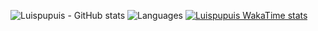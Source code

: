 ![Luispupuis - GitHub stats](https://github-readme-stats.vercel.app/api?username=Luispupuis&show=reviews,discussions_started,discussions_answered,prs_merged,prs_merged_percentage)
![Languages](https://github-readme-mwendwa.vercel.app/api/top-langs/?username=Luispupuis&layout=compact&count_private=true)
[![Luispupuis WakaTime stats](https://github-readme-stats.vercel.app/api/wakatime?username=Luispupuis)](https://github.com/anuraghazra/github-readme-stats)
